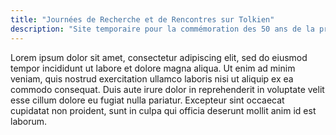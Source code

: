 ```yaml
---
title: "Journées de Recherche et de Rencontres sur Tolkien"
description: "Site temporaire pour la commémoration des 50 ans de la première traduction du Seigneur des Anneaux en français, organisé par l'association Tolkiendil."
---
```

Lorem ipsum dolor sit amet, consectetur adipiscing elit, sed do eiusmod tempor incididunt ut labore et dolore magna aliqua. Ut enim ad minim veniam, quis nostrud exercitation ullamco laboris nisi ut aliquip ex ea commodo consequat. Duis aute irure dolor in reprehenderit in voluptate velit esse cillum dolore eu fugiat nulla pariatur. Excepteur sint occaecat cupidatat non proident, sunt in culpa qui officia deserunt mollit anim id est laborum.
